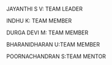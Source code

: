 JAYANTHI S V: TEAM LEADER

INDHU K: TEAM MEMBER

DURGA DEVI M: TEAM MEMBER

BHARANIDHARAN U:TEAM MEMBER

POORNACHANDRAN S:TEAM MENTOR
